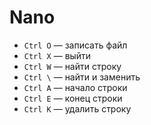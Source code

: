 # Nano

-   `Ctrl O` — записать файл
-   `Ctrl X` — выйти
-   `Ctrl W` — найти строку
-   `Ctrl \` — найти и заменить
-   `Ctrl A` — начало строки
-   `Ctrl E` — конец строки
-   `Ctrl K` — удалить строку